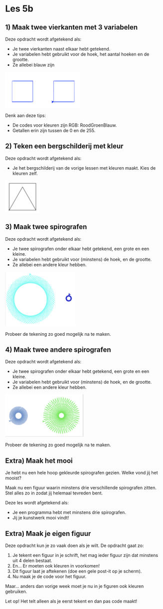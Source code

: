 # Les 5b

## 1) Maak twee vierkanten met 3 variabelen

Deze opdracht wordt afgetekend als:

* Je twee vierkanten naast elkaar hebt getekend.
* Je variabelen hebt gebruikt voor de hoek, het aantal hoeken en de grootte.
* Ze allebei blauw zijn

![](<../../.gitbook/assets/image-20190406144918466 (1) (1) (1) (1).png>)

Denk aan deze tips:

* De codes voor kleuren zijn RGB: RoodGroenBlauw.
* Getallen erin zijn tussen de 0 en de 255.

## 2) Teken een bergschilderij met kleur

Deze opdracht wordt afgetekend als:

* Je het bergschilderij van de vorige lessen met kleuren maakt. Kies de kleuren zelf.

![](<../../.gitbook/assets/image-20190406145634717 (2) (2) (2) (2) (2) (2) (2) (1).png>)

## 3) Maak twee spirografen

Deze opdracht wordt afgetekend als:

* Je twee spirografen onder elkaar hebt getekend, een grote en een kleine.
* Je variabelen hebt gebruikt voor (minstens) de hoek, en de grootte.
* Ze allebei een andere kleur hebben.

![](<../../.gitbook/assets/image-20190406150038398 (1).png>)

Probeer de tekening zo goed mogelijk na te maken.

## 4) Maak twee andere spirografen

Deze opdracht wordt afgetekend als:

* Je twee spirografen onder elkaar hebt getekend, een grote en een kleine.
* Je variabelen hebt gebruikt voor (minstens) de hoek, en de grootte.
* Ze allebei een andere kleur hebben.

![](<../../.gitbook/assets/image-20190406150007097 (1).png>)

Probeer de tekening zo goed mogelijk na te maken.

## Extra) Maak het mooi

Je hebt nu een hele hoop gekleurde spirografen gezien. Welke vond jij het mooist?

Maak nu een figuur waarin minstens drie verschillende spirografen zitten. Stel alles zo in zodat jij helemaal tevreden bent.

Deze les wordt afgetekend als:

* Je een programma hebt met minstens drie spirografen.
* Jij je kunstwerk mooi vindt!

## Extra) Maak je eigen figuur

Deze opdracht kun je zo vaak doen als je wilt. De opdracht gaat zo:

1. Je tekent een figuur in je schrift, het mag ieder figuur zijn dat minstens uit 4 delen bestaat.
2. En… Er moeten ook kleuren in voorkomen!
3. Dit figuur laat je aftekenen (doe een gele post-it op je scherm).
4. Nu maak je de code voor het figuur.

Maar… anders dan vorige week moet je nu in je figuren ook kleuren gebruiken.

Let op! Het telt alleen als je eerst tekent en dan pas code maakt!
